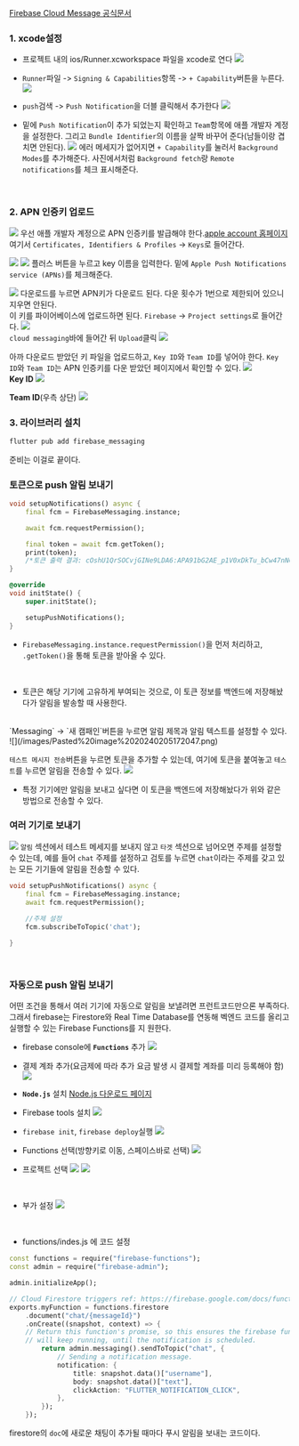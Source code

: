 [Firebase Cloud Message 공식문서](https://firebase.google.com/docs/cloud-messaging/flutter/client)
<br>

### 1. xcode설정
- 프로젝트 내의 ios/Runner.xcworkspace 파일을 xcode로 연다
![](/images/Pasted%20image%2020240204172149.png)<br>

- `Runner`파일 -> `Signing & Capabilities`항목 -> `+ Capability`버튼을 누른다.
![](/images/Pasted%20image%2020240204172423.png)<br>

- `push`검색 -> `Push Notification`을 더블 클릭해서 추가한다
![](/images/Pasted%20image%2020240204172651.png)<br>

- 밑에 `Push Notification`이 추가 되었는지 확인하고 `Team`항목에 애플 개발자 계정을 설정한다. 그리고 `Bundle Identifier`의 이름을 살짝 바꾸어 준다(남들이랑 겹치면 안된다).
![](/images/Pasted%20image%2020240204172944.png)
에러 메세지가 없어지면  `+ Capability`를 눌러서 `Background Modes`를 추가해준다. 사진에서처럼 `Background fetch`랑 `Remote notifications`를 체크 표시해준다.
<br>

### 2. APN 인증키 업로드
![](/images/Pasted%20image%2020240204191633.png)
우선 애플 개발자 계정으로 APN 인증키를 발급해야 한다.[apple account 홈페이지](https://developer.apple.com/account)
여기서 `Certificates, Identifiers & Profiles` -> `Keys`로 들어간다.
<br>

![](/images/Pasted%20image%2020240204192004.png)
![](/images/Pasted%20image%2020240204192037.png)
플러스 버튼을 누르고 key 이름을 입력한다. 밑에 `Apple Push Notifications service (APNs)`를 체크해준다.
<br>

![](/images/Pasted%20image%2020240204192133.png)
다운로드를 누르면 APN키가 다운로드 된다. 다운 횟수가 1번으로 제한되어 있으니 지우면 안된다.
<br>
이 키를 파이어베이스에 업로드하면 된다. `Firebase` -> `Project settings`로 들어간다.
![](/images/Pasted%20image%2020240204192547.png)
<br>
`cloud messaging`바에 들어간 뒤 `Upload`클릭
![](/images/Pasted%20image%2020240204200812.png)
<br>

아까 다운로드 받았던 키 파일을 업로드하고, `Key ID`와 `Team ID`를 넣어야 한다. `Key ID`와 `Team ID`는 APN 인증키를 다운 받았던 페이지에서 확인할 수 있다.
![](/images/Pasted%20image%2020240204201137.png)
<br>
**Key ID** 
![](/images/Pasted%20image%2020240204204502.png)<br>

**Team ID**(우측 상단)
![](/images/Pasted%20image%2020240204204655.png)
<br>

### 3. 라이브러리 설치
```dart
flutter pub add firebase_messaging
```
준비는 이걸로 끝이다.
<br>

### 토큰으로 push 알림 보내기
```dart
void setupNotifications() async {
	final fcm = FirebaseMessaging.instance;

	await fcm.requestPermission();

	final token = await fcm.getToken();
	print(token);
	/*토큰 출력 결과: cOshU1QrSOCvjGINe9LDA6:APA91bG2AE_p1V0xDkTu_bCw47nNCu4twvq73CJCyYXE80bPRzW3Wwv85QMohYrA0URes0YDsE9hWdYSZ2_pu80ksA38iaFLai-cEHXmB7dR2Aq_oMk875yQa2KT-gMXM1fa-3ot-EOr*/
}

@override
void initState() {
	super.initState();

	setupPushNotifications();
}
```
- `FirebaseMessaging.instance.requestPermission()`을 먼저 처리하고, `.getToken()`을 통해 토큰을 받아올 수 있다.
<br>

- 토큰은 해당 기기에 고유하게 부여되는 것으로, 이 토큰 정보를 백엔드에 저장해놨다가 알림을 발송할 때 사용한다.
<br>
`Messaging` -> `새 캠패인`버튼을 누르면 알림 제목과 알림 텍스트를 설정할 수 있다.
![](/images/Pasted%20image%2020240205172047.png)<br>

`테스트 메시지 전송`버튼을 누르면 토큰을 추가할 수 있는데, 여기에 토큰을 붙여놓고 `테스트`를 누르면 알림을 전송할 수 있다.
![](/images/Pasted%20image%2020240205172437.png)
- 특정 기기에만 알림을 보내고 싶다면 이 토큰을 백엔드에 저장해놨다가 위와 같은 방법으로 전송할 수 있다.

### 여러 기기로 보내기
![](/images/Pasted%20image%2020240205173307.png)
`알림` 섹션에서 테스트 메세지를 보내지 않고 `타겟` 섹션으로 넘어오면 주제를 설정할 수 있는데, 예를 들어 `chat` 주제를 설정하고 검토를 누르면 `chat`이라는 주제를 갖고 있는 모든 기기들에 알림을 전송할 수 있다.
<br>

```dart
void setupPushNotifications() async {
	final fcm = FirebaseMessaging.instance;
	await fcm.requestPermission();
	
	//주제 설정
	fcm.subscribeToTopic('chat');

}
```
<br>

### 자동으로 push 알림 보내기
어떤 조건을 통해서 여러 기기에 자동으로 알림을 보낼려면 프런트코드만으론 부족하다. 그래서 firebase는 Firestore와 Real Time Database를 연동해 벡엔드 코드를 올리고 실행할 수 있는 Firebase Functions를 지
원한다.
<br>

- firebase console에 **`Functions`** 추가
![](/images/Pasted%20image%2020240206144432.png)<br>
- 결제 계좌 추가(요금제에 따라 추가 요금 발생 시 결제할 계좌를 미리 등록해야 함)
![](/images/Pasted%20image%2020240206144615.png)<br>

- **`Node.js`** 설치 [Node.js 다운로드 페이지](https://nodejs.org/en)
- Firebase tools 설치
![](/images/Pasted%20image%2020240206154007.png)<br>

- `firebase init`, `firebase deploy`실행
![](/images/Pasted%20image%2020240206154356.png)<br>


- Functions 선택(방향키로 이동, 스페이스바로 선택)
![](/images/Pasted%20image%2020240206154136.png)<br>

- 프로젝트 선택
![](/images/Pasted%20image%2020240206154455.png)
![](images/Pasted%20image%2020240206154516.png)
<br>

- 부가 설정
![](/images/Pasted%20image%2020240206154601.png)
<br>

- functions/indes.js 에 코드 설정
```dart
const functions = require("firebase-functions");
const admin = require("firebase-admin");

admin.initializeApp();

// Cloud Firestore triggers ref: https://firebase.google.com/docs/functions/firestore-events
exports.myFunction = functions.firestore
	.document("chat/{messageId}")
	.onCreate((snapshot, context) => {
	// Return this function's promise, so this ensures the firebase function
	// will keep running, until the notification is scheduled.
		return admin.messaging().sendToTopic("chat", {
			// Sending a notification message.
			notification: {
				title: snapshot.data()["username"],
				body: snapshot.data()["text"],
				clickAction: "FLUTTER_NOTIFICATION_CLICK",
			},
		});
	});
```
firestore의 `doc`에 새로운 채팅이 추가될 때마다 푸시 알림을 보내는 코드이다. 